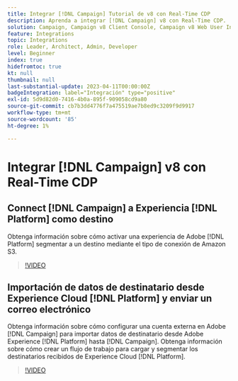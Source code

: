 ```yaml
---
title: Integrar [!DNL Campaign] Tutorial de v8 con Real-Time CDP
description: Aprenda a integrar [!DNL Campaign] v8 con Real-Time CDP.
solution: Campaign, Campaign v8 Client Console, Campaign v8 Web User Interface, Real-Time Customer Data Platform
feature: Integrations
topic: Integrations
role: Leader, Architect, Admin, Developer
level: Beginner
index: true
hidefromtoc: true
kt: null
thumbnail: null
last-substantial-update: 2023-04-11T00:00:00Z
badgeIntegration: label="Integración" type="positive"
exl-id: 5d9d82d0-7416-4b0a-895f-909058cd9a80
source-git-commit: cb7b3dd4776f7a475519ae7b8ed9c3209f9d9917
workflow-type: tm+mt
source-wordcount: '85'
ht-degree: 1%

---
```


# Integrar [!DNL Campaign] v8 con Real-Time CDP

## Connect [!DNL Campaign] a Experiencia [!DNL Platform] como destino

Obtenga información sobre cómo activar una experiencia de Adobe [!DNL Platform] segmentar a un destino mediante el tipo de conexión de Amazon S3.

>[!VIDEO](https://video.tv.adobe.com/v/336902?quality=12&learn=on)

## Importación de datos de destinatario desde Experience Cloud [!DNL Platform] y enviar un correo electrónico

Obtenga información sobre cómo configurar una cuenta externa en Adobe [!DNL Campaign] para importar datos de destinatario desde Adobe Experience [!DNL Platform] hasta [!DNL Campaign]. Obtenga información sobre cómo crear un flujo de trabajo para cargar y segmentar los destinatarios recibidos de Experience Cloud [!DNL Platform].

>[!VIDEO](https://video.tv.adobe.com/v/336641?quality=12&learn=on)
